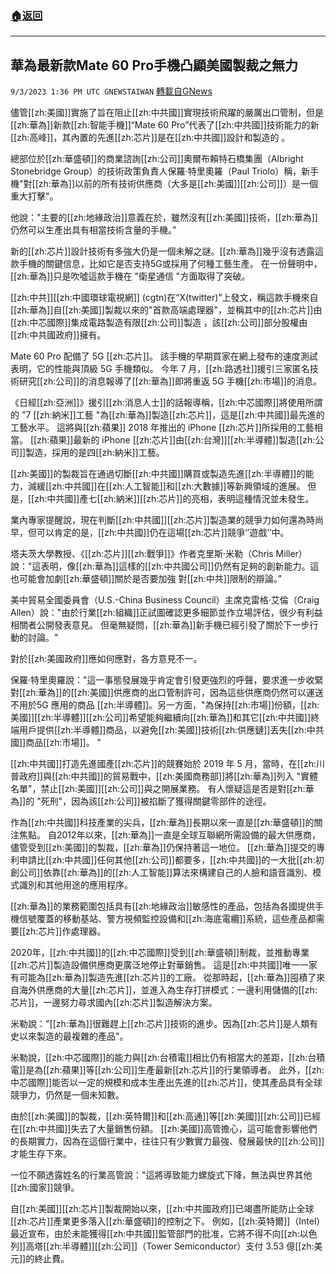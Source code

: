 ###  [:house:返回](README.md)
---


## 華為最新款Mate 60 Pro手機凸顯美國製裁之無力
`9/3/2023 1:36 PM UTC GNEWSTAIWAN` [轉載自GNews](https://gnews.org/articles/1639071)



儘管[[zh:美國]]實施了旨在阻止[[zh:中共國]]實現技術飛躍的嚴厲出口管制，但是[[zh:華為]]新款[[zh:智能手機]]“Mate 60 Pro”代表了[[zh:中共國]]技術能力的新[[zh:高峰]]，其內置的先進[[zh:芯片]]是在[[zh:中共國]]設計和製造的 。  

 總部位於[[zh:華盛頓]]的商業諮詢[[zh:公司]]奧爾布賴特石橋集團（Albright Stonebridge Group）的技術政策負責人保羅·特里奧羅（Paul Triolo）稱，新手機"對[[zh:華為]]以前的所有技術供應商（大多是[[zh:美國]][[zh:公司]]）是一個重大打擊"。

  

 他說："主要的[[zh:地緣政治]]意義在於，雖然沒有[[zh:美國]]技術，[[zh:華為]]仍然可以生產出具有相當技術含量的手機。” 

  

 新的[[zh:芯片]]設計技術有多強大仍是一個未解之謎。[[zh:華為]]幾乎沒有透露這款手機的關鍵信息，比如它是否支持5G或採用了何種工藝生產。 在一份聲明中，[[zh:華為]]只是吹噓這款手機在 "衛星通信 "方面取得了突破。

  

 [[zh:中共]][[zh:中國環球電視網]] (cgtn)在“X(twitter)”上發文，稱這款手機來自[[zh:華為]]自[[zh:美國]]製裁以來的"首款高端處理器"，並稱其中的[[zh:芯片]]由[[zh:中芯國際]]集成電路製造有限[[zh:公司]]製造 ，該[[zh:公司]]部分股權由[[zh:中共國政府]]擁有。

  

 Mate 60 Pro 配備了 5G [[zh:芯片]]。 該手機的早期買家在網上發布的速度測試表明，它的性能與頂級 5G 手機類似。 今年 7 月，[[zh:路透社]]援引三家匿名技術研究[[zh:公司]]的消息報導了[[zh:華為]]即將重返 5G 手機[[zh:市場]]的消息。

  

 《日經[[zh:亞洲]]》援引[[zh:消息人士]]的話報導稱，[[zh:中芯國際]]將使用所謂的 "7 [[zh:納米]]工藝 "為[[zh:華為]]製造[[zh:芯片]]，這是[[zh:中共國]]最先進的工藝水平。 這將與[[zh:蘋果]] 2018 年推出的 iPhone [[zh:芯片]]所採用的工藝相當。 [[zh:蘋果]]最新的 iPhone [[zh:芯片]]由[[zh:台灣]][[zh:半導體]]製造[[zh:公司]]製造，採用的是四[[zh:納米]]工藝。

  

[[zh:美國]]的製裁旨在通過切斷[[zh:中共國]]購買或製造先進[[zh:半導體]]的能力，減緩[[zh:中共國]]在[[zh:人工智能]]和[[zh:大數據]]等新興領域的進展。 但是，[[zh:中共國]]產七[[zh:納米]][[zh:芯片]]的亮相，表明這種情況並未發生。

  

 業內專家提醒說，現在判斷[[zh:中共國]][[zh:芯片]]製造業的競爭力如何還為時尚早，但可以肯定的是，[[zh:中共國]]仍在這場[[zh:芯片]]競爭‘’遊戲‘’中。

  

 塔夫茨大學教授、《[[zh:芯片]][[zh:戰爭]]》作者克里斯·米勒（Chris Miller）說："這表明，像[[zh:華為]]這樣的[[zh:中共國公司]]仍然有足夠的創新能力。這也可能會加劇[[zh:華盛頓]]關於是否要加強 對[[zh:中共]]限制的辯論。” 

  

 美中貿易全國委員會（U.S.-China Business Council）主席克雷格·艾倫（Craig Allen）說："由於行業[[zh:組織]]正試圖確認更多細節並作立場評估，很少有利益相關者公開發表意見。 但毫無疑問，[[zh:華為]]新手機已經引發了關於下一步行動的討論。" 

  

 對於[[zh:美國政府]]應如何應對，各方意見不一。

  

 保羅·特里奧羅說："這一事態發展幾乎肯定會引發更強烈的呼聲，要求進一步收緊對[[zh:華為]]的[[zh:美國]]供應商的出口管制許可，因為這些供應商仍然可以運送不用於5G 應用的商品 [[zh:半導體]]。另一方面，"為保持[[zh:市場]]份額，[[zh:美國]][[zh:半導體]][[zh:公司]]希望能夠繼續向[[zh:華為]]和其它[[zh:中共國]]終端用戶提供[[zh:半導體]]商品，以避免[[zh:美國]]技術[[zh:供應鏈]]丟失[[zh:中共國]]商品[[zh:市場]]。  ” 

  

 [[zh:中共國]]打造先進國產[[zh:芯片]]的競賽始於 2019 年 5 月，當時，在[[zh:川普政府]]與[[zh:中共國]]的貿易戰中，[[zh:美國商務部]]將[[zh:華為]]列入 "實體名單"，禁止[[zh:美國]][[zh:公司]]與之開展業務。 有人懷疑這是否是對[[zh:華為]]的 "死刑"，因為該[[zh:公司]]被掐斷了獲得關鍵零部件的途徑。

  

 作為[[zh:中共國]]科技產業的尖兵，[[zh:華為]]長期以來一直是[[zh:華盛頓]]的關注焦點。 自2012年以來，[[zh:華為]]一直是全球互聯網所需設備的最大供應商，儘管受到[[zh:美國]]的製裁，[[zh:華為]]仍保持著這一地位。 [[zh:華為]]提交的專利申請比[[zh:中共國]]任何其他[[zh:公司]]都要多，[[zh:中共國]]的一大批[[zh:初創公司]]依靠[[zh:華為]]的[[zh:人工智能]]算法來構建自己的人臉和語音識別、模式識別和其他用途的應用程序。

  

 [[zh:華為]]的業務範圍包括具有[[zh:地緣政治]]敏感性的產品，包括為各國提供手機信號覆蓋的移動基站、警方視頻監控設備和[[zh:海底電纜]]系統，這些產品都需要[[zh:芯片]]作處理器。

  

 2020年，[[zh:中共國]]的[[zh:中芯國際]]受到[[zh:華盛頓]]制裁，並推動專業[[zh:芯片]]製造設備供應商更廣泛地停止對華銷售。 這是[[zh:中共國]]唯一一家有可能為[[zh:華為]]製造先進[[zh:芯片]]的工廠。 從那時起，[[zh:華為]]囤積了來自海外供應商的大量[[zh:芯片]]，並進入為生存打拼模式：一邊利用儲備的[[zh:芯片]]，一邊努力尋求國內[[zh:芯片]]製造解決方案。

  

  

 米勒說："[[zh:華為]]很難趕上[[zh:芯片]]技術的進步。因為[[zh:芯片]]是人類有史以來製造的最複雜的產品"。

  

 米勒說，[[zh:中芯國際]]的能力與[[zh:台積電]]相比仍有相當大的差距，[[zh:台積電]]是為[[zh:蘋果]]等[[zh:公司]]生產最新[[zh:芯片]]的行業領導者。 此外，[[zh:中芯國際]]能否以一定的規模和成本生產出先進的[[zh:芯片]]，使其產品具有全球競爭力，仍然是一個未知數。

  

 由於[[zh:美國]]的製裁，[[zh:英特爾]]和[[zh:高通]]等[[zh:美國]][[zh:公司]]已經在[[zh:中共國]]失去了大量銷售份額。 [[zh:美國]]高管擔心，這可能會影響他們的長期實力，因為在這個行業中，往往只有少數實力最強、發展最快的[[zh:公司]]才能生存下來。

  

 一位不願透露姓名的行業高管說："這將導致能力螺旋式下降，無法與世界其他[[zh:國家]]競爭。 

  

自[[zh:美國]][[zh:芯片]]製裁開始以來，[[zh:中共國政府]]已竭盡所能防止全球[[zh:芯片]]產業更多落入[[zh:華盛頓]]的控制之下。 例如，[[zh:英特爾]]（Intel）最近宣布，由於未能獲得[[zh:中共國]]監管部門的批准，它將不得不向[[zh:以色列]]高塔[[zh:半導體]][[zh:公司]]（Tower Semiconductor）支付 3.53 億[[zh:美元]]的終止費。
